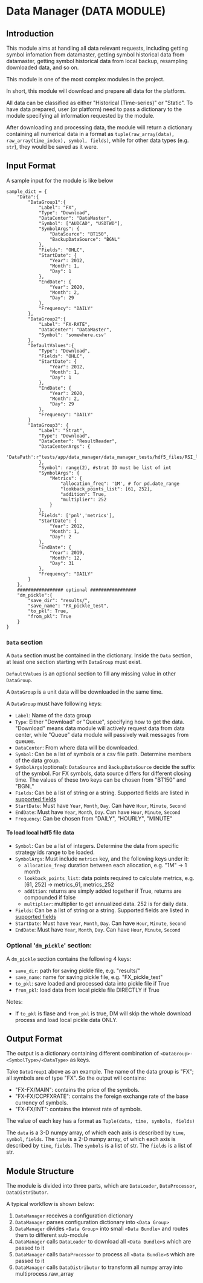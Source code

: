# Data Manager (DATA MODULE)

## Introduction

This module aims at handling all data relevant requests, including getting symbol infomation from datamaster,
getting symbol historical data from datamaster, getting symbol historical data from local backup, resampling downloaded data, 
and so on.

This module is one of the most complex modules in the project.

In short, this module will download and prepare all data for the platform.

All data can be classified as either "Historical (Time-series)" or "Static". To have data prepared, user (or platform) need to 
pass a dictionary to the module specifying all information requested by the module.

After downloading and processing data, the module will return a dictionary containing all numerical data in a format as `tuple(raw_array(data), raw_array(time_index), symbol, fields)`, while for other data types (e.g. `str`), they would be saved as it were.

## Input Format

A sample input for the module is like below
```{python}
sample_dict = {
    "Data":{
        "DataGroup1":{
            "Label": "FX",
            "Type": "Download",
            "DataCenter": "DataMaster",
            "Symbol": ["AUDCAD", "USDTWD"],
            "SymbolArgs": {
                "DataSource": "BT150",
                "BackupDataSource": "BGNL"
            },
            "Fields": "OHLC",
            "StartDate": {
                "Year": 2012,
                "Month": 1,
                "Day": 1
            },
            "EndDate": {
                "Year": 2020,
                "Month": 2,
                "Day": 29
            },
            "Frequency": "DAILY"
        },
        "DataGroup2":{
            "Label": "FX-RATE",
            "DataCenter": "DataMaster",
            "Symbol": 'somewhere.csv'
        },
        "DefaultValues":{
            "Type": "Download",
            "Fields": "OHLC",
            "StartDate": {
                "Year": 2012,
                "Month": 1,
                "Day": 1
            },
            "EndDate": {
                "Year": 2020,
                "Month": 2,
                "Day": 29
            },
            "Frequency": "DAILY"
        }
        "DataGroup3": {
            "Label": "Strat",
            "Type": "Download",
            "DataCenter": "ResultReader",
            "DataCenterArgs": {
                'DataPath':r"tests/app/data_manager/data_manager_tests/hdf5_files/RSI_lv1.hdf5"
            },
            "Symbol": range(2), #strat ID must be list of int
            "SymbolArgs": {
                "Metrics": {
                    "allocation_freq": '1M', # for pd.date_range
                    "lookback_points_list": [61, 252], 
                    "addition": True,
                    "multiplier": 252
                }
            },
            "Fields": ['pnl','metrics'],
            "StartDate": {
                "Year": 2012,
                "Month": 1,
                "Day": 2
            },
            "EndDate": {
                "Year": 2019,
                "Month": 12,
                "Day": 31
            },
            "Frequency": "DAILY"
        }        
    },
    ################# optional #################
    "dm_pickle":{
        "save_dir": "results/",
        "save_name": "FX_pickle_test",
        "to_pkl": True,
        "from_pkl": True
    }
}
```

### `Data` section

A `Data` section must be contained in the dictionary. Inside the `Data` section, at least one section starting with `DataGroup` must exist.

`DefaultValues` is an optional section to fill any missing value in other `DataGroup`.

A `DataGroup` is a unit data will be downloaded in the same time.

A `DataGroup` must have following keys:
- `Label`: Name of the data group
- `Type`: Either "Download" or "Queue", specifying how to get the data. "Download" means data module will actively request data from data center, while "Queue" data module will passively wait messages from queues.
- `DataCenter`: From where data will be downloaded.
- `Symbol`: Can be a list of symbols or a csv file path. Determine members of the data group.
- `SymbolArgs`(optional): `DataSource` and `BackupDataSource` decide the suffix of the symbol. For FX symbols, data source differs for different closing time. The values of these two keys can be chosen from "BT150" and "BGNL"
- `Fields`: Can be a list of string or a string. Supported fields are listed in [supported fields](docs/support_fields.md)
- `StartDate`: Must have `Year`, `Month`, `Day`. Can have `Hour`, `Minute`, `Second`
- `EndDate`: Must have `Year`, `Month`, `Day`. Can have `Hour`, `Minute`, `Second`
- `Frequency`: Can be chosen from "DAILY", "HOURLY", "MINUTE"

#### To load local hdf5 file data
- `Symbol`: Can be a list of integers. Determine the data from specific strategy ids range to be loaded.
- `SymbolArgs`: Must include `metrics` key, and the following keys under it:
    - `allocation_freq`: duration between each allocation, e.g. "1M" -> 1 month
    - `lookback_points_list`: data points required to calculate metrics, e.g. [61, 252] -> metrics_61, metrics_252
    - `addition`: returns are simply added together if True, returns are compounded if false
    - `multiplier`: multiplier to get annualized data. 252 is for daily data.
- `Fields`: Can be a list of string or a string. Supported fields are listed in [supported fields](docs/support_fields.md)
- `StartDate`: Must have `Year`, `Month`, `Day`. Can have `Hour`, `Minute`, `Second`
- `EndDate`: Must have `Year`, `Month`, `Day`. Can have `Hour`, `Minute`, `Second`

### Optional '`dm_pickle`' section:

A `dm_pickle` section contains the following 4 keys:
- `save_dir`: path for saving pickle file, e.g. "results/"
- `save_name`: name for saving pickle file, e.g. "FX_pickle_test"
- `to_pkl`: save loaded and processed data into pickle file if True 
- `from_pkl`: load data from local pickle file DIRECTLY if True 

Notes: 
- If `to_pkl` is flase and `from_pkl` is true, DM will skip the whole download process and load local pickle data ONLY.



## Output Format

The output is a dictionary containing different combination of
`<DataGroup>-<SymbolType>/<DataType>` as keys.

Take `DataGroup1` above as an example. The name of the data group is "FX";
all symbols are of type "FX". So the output will contains:
- "FX-FX/MAIN": contains the price of the symbols.
- "FX-FX/CCPFXRATE": contains the foreign exchange rate of the base currency of symbols.
- "FX-FX/INT": contains the interest rate of symbols.

The value of each key has a format as `Tuple(data, time, symbols, fields)`

The `data` is a 3-D numpy array, of which each axis is described by `time`, `symbol`, `fields`.
The `time` is a 2-D numpy array, of which each axis is described by `time`, `fields`.
The `symbols` is a list of str.
The `fields` is a list of str.

## Module Structure

The module is divided into three parts, which are `DataLoader`, `DataProcessor`, `DataDistributor`.

A typical workflow is shown below:
1. `DataManager` receives a configuration dictionary
2. `DataManager` parses configuration dictionary into `<Data Group>`
3. `DataManager` divides `<Data Group>` into small `<Data Bundle>` and routes them to different sub-module
4. `DataManager` calls `DataLoader` to download all `<Data Bundle>`s which are passed to it
5. `DataManager` calls `DataProcessor` to process all `<Data Bundle>`s which are passed to it
6. `DataManager` calls `DataDistributor` to transform all numpy array into multiprocess.raw_array